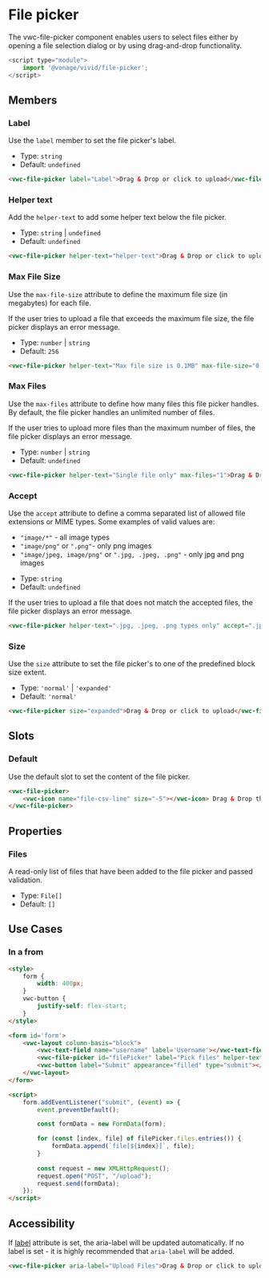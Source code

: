 # File picker

The vwc-file-picker component enables users to select files either by opening a file selection dialog or by using drag-and-drop functionality.

```js
<script type="module">
    import '@vonage/vivid/file-picker';
</script>
```

## Members

### Label

Use the `label` member to set the file picker's label.

- Type: `string`
- Default: `undefined`

```html preview
<vwc-file-picker label="Label">Drag & Drop or click to upload</vwc-file-picker>
```

### Helper text

Add the `helper-text` to add some helper text below the file picker.

- Type: `string` | `undefined`
- Default: `undefined`

```html preview
<vwc-file-picker helper-text="helper-text">Drag & Drop or click to upload</vwc-file-picker>
```


### Max File Size

Use the `max-file-size` attribute to define the maximum file size (in megabytes) for each file.

If the user tries to upload a file that exceeds the maximum file size, the file picker displays an error message.

- Type: `number` | `string`
- Default: `256`

```html preview
<vwc-file-picker helper-text="Max file size is 0.1MB" max-file-size="0.1">Drag & Drop or click to upload</vwc-file-picker>
```

### Max Files

Use the `max-files` attribute to define how many files this file picker handles. By default, the file picker handles an unlimited number of files.

If the user tries to upload more files than the maximum number of files, the file picker displays an error message.

- Type: `number` | `string`
- Default: `undefined`

```html preview
<vwc-file-picker helper-text="Single file only" max-files="1">Drag & Drop or click to upload</vwc-file-picker>
```

### Accept

Use the `accept` attribute to define a comma separated list of allowed file extensions or MIME types.
Some examples of valid values are:
* `"image/*"` - all image types
* `"image/png"` or `".png"`- only png images
* `"image/jpeg, image/png"` or `".jpg, .jpeg, .png"` - only jpg and png images

- Type: `string`
- Default: `undefined`

If the user tries to upload a file that does not match the accepted files, the file picker displays an error message.

```html preview
<vwc-file-picker helper-text=".jpg, .jpeg, .png types only" accept=".jpg, .jpeg, .png">Drag & Drop or click to upload</vwc-file-picker>
```

### Size

Use the `size` attribute to set the file picker's to one of the predefined block size extent.

- Type: `'normal'` | `'expanded'`
- Default: `'normal'`

```html preview
<vwc-file-picker size="expanded">Drag & Drop or click to upload</vwc-file-picker>
```

## Slots

### Default

Use the default slot to set the content of the file picker.

```html preview
<vwc-file-picker>
	<vwc-icon name="file-csv-line" size="-5"></vwc-icon> Drag & Drop the .csv file here or click to upload
</vwc-file-picker>
```

## Properties

### Files

A read-only list of files that have been added to the file picker and passed validation.

- Type: `File[]`
- Default: `[]`

## Use Cases

### In a from

```html preview
<style>
	form {
		width: 400px;
	}
	vwc-button {
		justify-self: flex-start;
	}
</style>

<form id='form'>
	<vwc-layout column-basis="block">
		<vwc-text-field name="username" label='Username'></vwc-text-field>
		<vwc-file-picker id="filePicker" label="Pick files" helper-text="multiple files of any type" max-files="50">Drag & Drop or click to upload</vwc-file-picker>
		<vwc-button label="Submit" appearance="filled" type="submit"></vwc-button>
	</vwc-layout>
</form>

<script>
	form.addEventListener("submit", (event) => {
		event.preventDefault();

		const formData = new FormData(form);

		for (const [index, file] of filePicker.files.entries()) {
			formData.append(`file[${index}]`, file);
		}
    
		const request = new XMLHttpRequest();
		request.open("POST", "/upload");
		request.send(formData);
	});
</script>
```

## Accessibility
If [label](#label) attribute is set, the aria-label will be updated automatically.
If no label is set - it is highly recommended that `aria-label` will be added.

```html
<vwc-file-picker aria-label="Upload Files">Drag & Drop or click to upload</vwc-file-picker>
```
